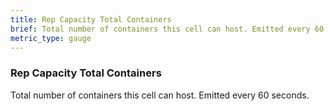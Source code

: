 ```yaml
---
title: Rep Capacity Total Containers
brief: Total number of containers this cell can host. Emitted every 60 seconds.
metric_type: gauge
---
```


### Rep Capacity Total Containers

Total number of containers this cell can host. Emitted every 60 seconds.